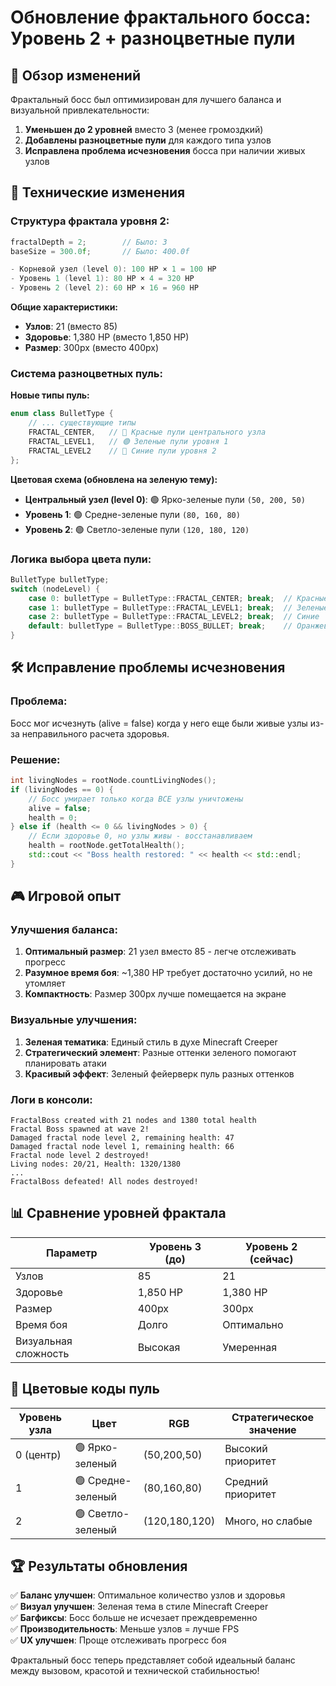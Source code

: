 # Обновление фрактального босса: Уровень 2 + разноцветные пули

## 🎯 Обзор изменений

Фрактальный босс был оптимизирован для лучшего баланса и визуальной привлекательности:
1. **Уменьшен до 2 уровней** вместо 3 (менее громоздкий)
2. **Добавлены разноцветные пули** для каждого типа узлов
3. **Исправлена проблема исчезновения** босса при наличии живых узлов

## 🔧 Технические изменения

### Структура фрактала уровня 2:
```cpp
fractalDepth = 2;        // Было: 3
baseSize = 300.0f;       // Было: 400.0f

- Корневой узел (level 0): 100 HP × 1 = 100 HP
- Уровень 1 (level 1): 80 HP × 4 = 320 HP  
- Уровень 2 (level 2): 60 HP × 16 = 960 HP
```

**Общие характеристики:**
- **Узлов**: 21 (вместо 85)
- **Здоровье**: 1,380 HP (вместо 1,850 HP)
- **Размер**: 300px (вместо 400px)

### Система разноцветных пуль:

**Новые типы пуль:**
```cpp
enum class BulletType {
    // ... существующие типы
    FRACTAL_CENTER,   // 🔴 Красные пули центрального узла
    FRACTAL_LEVEL1,   // 🟢 Зеленые пули уровня 1
    FRACTAL_LEVEL2    // 🔵 Синие пули уровня 2
};
```

**Цветовая схема (обновлена на зеленую тему):**
- **Центральный узел (level 0)**: 🟢 Ярко-зеленые пули `(50, 200, 50)`
- **Уровень 1**: 🟢 Средне-зеленые пули `(80, 160, 80)`
- **Уровень 2**: 🟢 Светло-зеленые пули `(120, 180, 120)`

### Логика выбора цвета пули:
```cpp
BulletType bulletType;
switch (nodeLevel) {
    case 0: bulletType = BulletType::FRACTAL_CENTER; break;  // Красные
    case 1: bulletType = BulletType::FRACTAL_LEVEL1; break;  // Зеленые  
    case 2: bulletType = BulletType::FRACTAL_LEVEL2; break;  // Синие
    default: bulletType = BulletType::BOSS_BULLET; break;    // Оранжевые
}
```

## 🛠️ Исправление проблемы исчезновения

### Проблема:
Босс мог исчезнуть (alive = false) когда у него еще были живые узлы из-за неправильного расчета здоровья.

### Решение:
```cpp
int livingNodes = rootNode.countLivingNodes();
if (livingNodes == 0) {
    // Босс умирает только когда ВСЕ узлы уничтожены
    alive = false;
    health = 0;
} else if (health <= 0 && livingNodes > 0) {
    // Если здоровье 0, но узлы живы - восстанавливаем
    health = rootNode.getTotalHealth();
    std::cout << "Boss health restored: " << health << std::endl;
}
```

## 🎮 Игровой опыт

### Улучшения баланса:
1. **Оптимальный размер**: 21 узел вместо 85 - легче отслеживать прогресс
2. **Разумное время боя**: ~1,380 HP требует достаточно усилий, но не утомляет
3. **Компактность**: Размер 300px лучше помещается на экране

### Визуальные улучшения:
1. **Зеленая тематика**: Единый стиль в духе Minecraft Creeper
2. **Стратегический элемент**: Разные оттенки зеленого помогают планировать атаки
3. **Красивый эффект**: Зеленый фейерверк пуль разных оттенков

### Логи в консоли:
```
FractalBoss created with 21 nodes and 1380 total health
Fractal Boss spawned at wave 2!
Damaged fractal node level 2, remaining health: 47
Damaged fractal node level 1, remaining health: 66
Fractal node level 2 destroyed!
Living nodes: 20/21, Health: 1320/1380
...
FractalBoss defeated! All nodes destroyed!
```

## 📊 Сравнение уровней фрактала

| Параметр | Уровень 3 (до) | Уровень 2 (сейчас) |
|----------|----------------|---------------------|
| Узлов | 85 | 21 |
| Здоровье | 1,850 HP | 1,380 HP |
| Размер | 400px | 300px |
| Время боя | Долго | Оптимально |
| Визуальная сложность | Высокая | Умеренная |

## 🎨 Цветовые коды пуль

| Уровень узла | Цвет | RGB | Стратегическое значение |
|--------------|------|-----|------------------------|
| 0 (центр) | 🟢 Ярко-зеленый | (50,200,50) | Высокий приоритет |
| 1 | 🟢 Средне-зеленый | (80,160,80) | Средний приоритет |
| 2 | 🟢 Светло-зеленый | (120,180,120) | Много, но слабые |

## 🏆 Результаты обновления

✅ **Баланс улучшен**: Оптимальное количество узлов и здоровья  
✅ **Визуал улучшен**: Зеленая тема в стиле Minecraft Creeper  
✅ **Багфиксы**: Босс больше не исчезает преждевременно  
✅ **Производительность**: Меньше узлов = лучше FPS  
✅ **UX улучшен**: Проще отслеживать прогресс боя  

Фрактальный босс теперь представляет собой идеальный баланс между вызовом, красотой и технической стабильностью! 